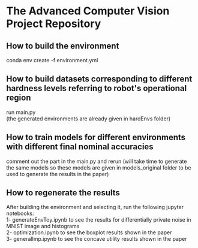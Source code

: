 # The Advanced Computer Vision Project Repository
## How to build the environment
conda env create -f environment.yml
## How to build datasets corresponding to different hardness levels referring to robot's operational region
run main.py  
(the generated environments are already given in hardEnvs folder)
## How to train models for different environments with different final nominal accuracies
comment out the part in the main.py and rerun (will take time to generate the same models so these models are given in models_original folder to be used to generate the results in the paper)
## How to regenerate the results
After building the environment and selecting it, run the following jupyter notebooks:  
1- generateEnvToy.ipynb to see the results for differentially private noise in MNIST image and histograms  
2- optimization.ipynb to see the boxplot results shown in the paper  
3- generalImp.ipynb to see the concave utility results shown in the paper  
